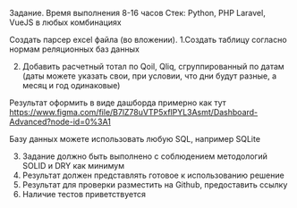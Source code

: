 Задание. 
Время выполнения 8-16 часов
Стек: Python, PHP Laravel, VueJS в любых комбинациях

Создать парсер excel файла (во вложении).
1.Создать таблицу согласно нормам реляционных баз данных

2. Добавить расчетный тотал по Qoil, Qliq, сгруппированный по датам (даты можете указать свои, при условии, что дни будут разные, а месяц и год одинаковые)

Результат оформить в виде дашборда примерно как тут
https://www.figma.com/file/B7lZ78uVTP5xflPYL3Asmt/Dashboard-Advanced?node-id=0%3A1

Базу данных можете использовать любую SQL, например SQLite

3. Задание должно быть выполнено с соблюдением методологий SOLID и DRY как минимум
4. Результат должен представлять готовое к использованию решение
5. Результат для проверки разместить на Github, предоставить ссылку
6. Наличие тестов приветствуется
